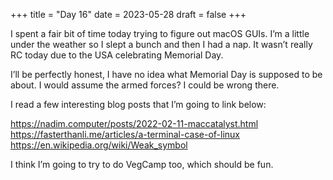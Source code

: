 +++
title = "Day 16"
date = 2023-05-28
draft = false
+++

I spent a fair bit of time today trying to figure out macOS GUIs. I’m a little
under the weather so I slept a bunch and then I had a nap. It wasn’t really RC
today due to the USA celebrating Memorial Day. 

I’ll be perfectly honest, I have no idea what Memorial Day is supposed to be
about. I would assume the armed forces? I could be wrong there.

I read a few interesting blog posts that I’m going to link below:

https://nadim.computer/posts/2022-02-11-maccatalyst.html
https://fasterthanli.me/articles/a-terminal-case-of-linux
https://en.wikipedia.org/wiki/Weak_symbol

I think I’m going to try to do VegCamp too, which should be fun.

